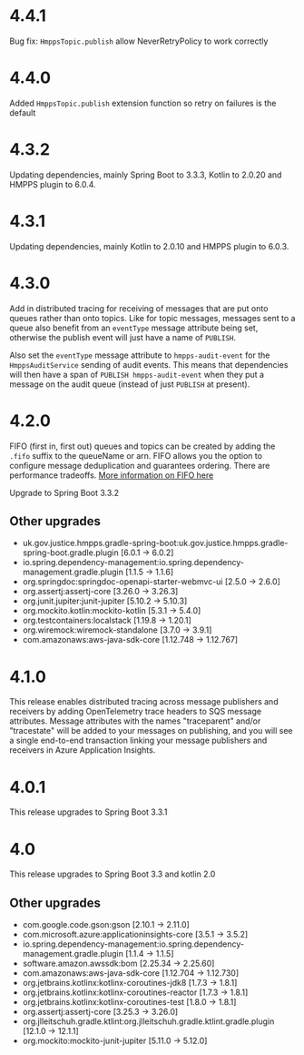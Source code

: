 # 4.4.1

Bug fix: `HmppsTopic.publish` allow NeverRetryPolicy to work correctly

# 4.4.0

Added `HmppsTopic.publish` extension function so retry on failures is the default 

# 4.3.2

Updating dependencies, mainly Spring Boot to 3.3.3, Kotlin to 2.0.20 and HMPPS plugin to 6.0.4.

# 4.3.1

Updating dependencies, mainly Kotlin to 2.0.10 and HMPPS plugin to 6.0.3.

# 4.3.0

Add in distributed tracing for receiving of messages that are put onto queues rather than onto topics.
Like for topic messages, messages sent to a queue also benefit from an `eventType` message attribute being set,
otherwise the publish event will just have a name of `PUBLISH`.

Also set the `eventType` message attribute to `hmpps-audit-event` for the `HmppsAuditService` sending of audit events.
This means that dependencies will then have a span of `PUBLISH hmpps-audit-event` when they put a message on the
audit queue (instead of just `PUBLISH` at present).

# 4.2.0

FIFO (first in, first out) queues and topics can be created by adding the `.fifo` suffix to the queueName or arn.
FIFO allows you the option to configure message deduplication and guarantees ordering. There are performance tradeoffs.
[More information on FIFO here](https://docs.aws.amazon.com/sns/latest/dg/sns-fifo-topics.html)

Upgrade to Spring Boot 3.3.2

## Other upgrades
 - uk.gov.justice.hmpps.gradle-spring-boot:uk.gov.justice.hmpps.gradle-spring-boot.gradle.plugin [6.0.1 -> 6.0.2]
 - io.spring.dependency-management:io.spring.dependency-management.gradle.plugin [1.1.5 -> 1.1.6]
 - org.springdoc:springdoc-openapi-starter-webmvc-ui [2.5.0 -> 2.6.0]
 - org.assertj:assertj-core [3.26.0 -> 3.26.3]
 - org.junit.jupiter:junit-jupiter [5.10.2 -> 5.10.3]
 - org.mockito.kotlin:mockito-kotlin [5.3.1 -> 5.4.0]
 - org.testcontainers:localstack [1.19.8 -> 1.20.1]
 - org.wiremock:wiremock-standalone [3.7.0 -> 3.9.1]
 - com.amazonaws:aws-java-sdk-core [1.12.748 -> 1.12.767]

# 4.1.0

This release enables distributed tracing across message publishers and receivers by adding OpenTelemetry trace headers
to SQS message attributes. Message attributes with the names "traceparent" and/or "tracestate" will be added to your 
messages on publishing, and you will see a single end-to-end transaction linking your message publishers and receivers
in Azure Application Insights.

# 4.0.1
This release upgrades to Spring Boot 3.3.1

# 4.0
This release upgrades to Spring Boot 3.3 and kotlin 2.0

## Other upgrades
 - com.google.code.gson:gson [2.10.1 -> 2.11.0]
 - com.microsoft.azure:applicationinsights-core [3.5.1 -> 3.5.2]
 - io.spring.dependency-management:io.spring.dependency-management.gradle.plugin [1.1.4 -> 1.1.5]
 - software.amazon.awssdk:bom [2.25.34 -> 2.25.60]
 - com.amazonaws:aws-java-sdk-core [1.12.704 -> 1.12.730]
 - org.jetbrains.kotlinx:kotlinx-coroutines-jdk8 [1.7.3 -> 1.8.1]
 - org.jetbrains.kotlinx:kotlinx-coroutines-reactor [1.7.3 -> 1.8.1]
 - org.jetbrains.kotlinx:kotlinx-coroutines-test [1.8.0 -> 1.8.1]
 - org.assertj:assertj-core [3.25.3 -> 3.26.0]
 - org.jlleitschuh.gradle.ktlint:org.jlleitschuh.gradle.ktlint.gradle.plugin [12.1.0 -> 12.1.1]
 - org.mockito:mockito-junit-jupiter [5.11.0 -> 5.12.0]
